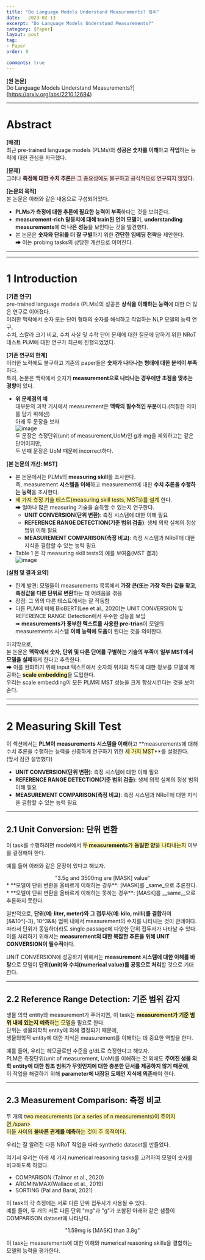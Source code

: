 ```yaml
---
title: "Do Language Models Understand Measurements? 정리"
date:   2023-02-13
excerpt: "Do Language Models Understand Measurements?"
category: [Paper]
layout: post
tag:
- Paper
order: 0

comments: true
---
```






**[원 논문]**    
Do Language Models Understand Measurements?](https://arxiv.org/abs/2210.12694)  


----



# **Abstract**
<span style="background-color:#F5F5F5">**[배경]**</span>     
최근 pre-trained language models (PLMs)의 **성공은 숫자를 이해**하고 **작업**하는 능력에 대한 관심을 자극했다.     

<span style="background-color:#F5F5F5">**[문제]**</span>     
그러나 <span style="background-color:#FFE6E6">**측정에 대한 수치 추론**은 그 중요성에도 불구하고 공식적으로 연구되지 않았다</span>.    

<span style="background-color:#F5F5F5">**[논문의 목적]**</span>       
본 논문은 아래와 같은 내용으로 구성되어있다.     
* **PLMs가 측정에 대한 추론에 필요한 능력이 부족**하다는 것을 보여준다.       
* **measurement-rich 말뭉치에 대해 train된 언어 모델**이, **understanding measurements**에 **더 나은 성능**을 보인다는 것을 발견했다.     
* 본 논문은 **숫자와 단위를 더 잘 구별**하기 위한 **간단한 임베딩 전략**을 제안한다.   
➡ 이는 probing tasks의 상당한 개선으로 이어진다.   


----
----



# **1 Introduction**
<span style="background-color:#F5F5F5">**[기존 연구]**</span>     
pre-trained language models (PLMs)의 성공은 **상식을 이해하는 능력**에 대한 더 많은 연구로 이어졌다.    
이러한 맥락에서 숫자 또는 단어 형태의 숫자를 해석하고 작업하는 NLP 모델의 능력 연구,    
수치, 스칼라 크기 비교, 수치 사실 및 수학 단어 문제에 대한 질문에 답하기 위한 NRoT 테스트 PLM에 대한 연구가 최근에 진행되었었다.       



<span style="background-color:#F5F5F5">**[기존 연구의 한계]**</span>     
이러한 노력에도 불구하고 기존의 paper들은 **숫자가 나타나는 형태에 대한 분석이 부족**하다.    
특히,  논문은 맥락에서 숫자가 **measurement으로 나타나는 경우에만 초점을 맞추는 경향**이 있다.   
* **위 문제점의 예**        
대부분의 과학 기사에서 measurement은 **맥락의 필수적인 부분**이다.(적절한 의미를 담기 위해선)   
아래 두 문장을 보자    
![image](https://user-images.githubusercontent.com/76824611/220443999-fd3d274d-c83b-48d2-80b9-067b155f6675.png)   
두 문장은 측정단위(unit of measurement,UoM)인 g과 mg을 제외하고는 같은 단어이지만,    
두 번째 문장은 UoM 때문에 incorrect하다.    


<span style="background-color:#F5F5F5">**[본 논문의 개선: MST]**</span>    
* 본 논문에서는 PLMs의 **measuring skill**를 조사한다.     
즉, measurement **시스템을 이해**하고 measurement에 대한 **수치 추론을 수행하는 능력**을 조사한다.     
* <span style="background-color:#fff5b1">세 가지 측정 기술 테스트(measuring skill tests, MSTs)를 설계</span> 한다.     
➡ 얼마나 많은 measuring 기술을 습득할 수 있는지 연구한다.       
   * **UNIT CONVERSION(단위 변환)**: 측정 시스템에 대한 이해 필요        
   * **REFERENCE RANGE DETECTION(기준 범위 검출)**: 생체 의학 실체의 정상 범위 이해 필요       
   * **MEASUREMENT COMPARISON(측정 비교)**: 측정 시스템과 NRoT에 대한 지식을 결합할 수 있는 능력 필요 
* Table 1 은 각 measuring skill tests의 예를 보여줌(MST 결과)      
![image](https://user-images.githubusercontent.com/76824611/223579239-cffa8d7f-e759-466e-ac85-7e19d00a71f1.png)


<span style="background-color:#F5F5F5">**[실험 및 결과 요약]**</span>    
* 한계 발견: 모델들이 measurements 목록에서 **가장 큰(또는 가장 작은) 값을 찾고**, **측정값을 다른 단위로 변환**하는 데 어려움을 겪음    
* 장점: 그 외의 다른 테스트에서는 잘 작동함       
* 다른 PLM에 비해 BioBERT(Lee et al., 2020)는 UNIT CONVERSION 및 REFERENCE RANGE Detection에서 우수한 성능을 보임     
➡ **measurements가 풍부한 텍스트를 사용한 pre-trian**이 모델의 measurements 시스템 **이해 능력에 도움**이 된다는 것을 의미한다.       


마지막으로,    
본 논문은 **맥락에서 숫자, 단위 및 다른 단어를 구별하는 기술의 부족**이 **일부 MST에서 모델을 실패**하게 한다고 추측한다.     
➡ 이를 완화하기 위해 input 텍스트에서 숫자의 위치와 척도에 대한 정보를 모델에 제공하는 <span style="background-color:#fff5b1">**scale  embedding**</span>을 도입한다.    
우리는 scale  embedding이 모든 PLM의 MST 성능을 크게 향상시킨다는 것을 보여준다.     



---
----

# **2 Measuring Skill Test**

이 섹션에서는 **PLM이 measurements 시스템을 이해**하고 **measurements에 대해 수치 추론을 수행하는 능력을 신중하게 연구하기 위한 <span style="background-color:#fff5b1">세 가지 MST</span>**를 설명한다.    
(앞서 잠깐 설명했다)      
* **UNIT CONVERSION(단위 변환)**: 측정 시스템에 대한 이해 필요        
* **REFERENCE RANGE DETECTION(기준 범위 검출)**: 생체 의학 실체의 정상 범위 이해 필요       
* **MEASUREMENT COMPARISON(측정 비교)**: 측정 시스템과 NRoT에 대한 지식을 결합할 수 있는 능력 필요


----




## 2.1 Unit Conversion: 단위 변환
이 task를 수행하려면 model에서 <span style="background-color:#fff5b1">**두 measurements**가 **동일한 양**을 나타내는지</span> 여부를 결정해야 한다.        

예를 들어 아래와 같은 문장이 있다고 해보자.            
<center>"3.5g and 3500mg are [MASK] value"</center>          
* **모델이 단위 변환을 올바르게 이해하는 경우**: [MASK]를 _same_으로 추론한다.     
* **모델이 단위 변환을 올바르게 이해하는 못하는 경우**: [MASK]를 __same__으로 추론하지 못한다.     

일반적으로, **단위(예: liter, meter)와 그 접두사(예: kilo, milli)를 결합**하여 [&&10^{-3}, 10^3&&) 범위 내에서 measurement의 수치를 나타내는 것이 관례이다.        
따라서 단위가 동일하더라도 single passage에 다양한 단위 접두사가 나타날 수 있다.      
이를 처리하기 위해서는 **measurement의 대한 복잡한 추론을 위해 UNIT CONVERSION이 필수적**이다.     

UNIT CONVERSION에 성공하기 위해서는 **measurement 시스템에 대한 이해를 바탕**으로 모델이 **단위(unit)와 수치(numerical value)를 공동으로 처리**할 것으로 기대한다.     


---

## 2.2 Reference Range Detection: 기준 범위 감지
생물 의학 entity와 measurement가 주어지면, 이 task는 <span style="background-color:#fff5b1">**measurement가 기준 범위 내에 있는지 예측**하는 모델</span>을 필요로 한다.        
단위는 생물의학적 entity에 의해 결정되기 때문에,   
생물의학적 entity에 대한 지식은 measurement를 이해하는 데 중요한 역할을 한다.      

예를 들어, 우리는 헤모글로빈 수준을 g/dL로 측정한다고 해보자.      
PLM은 측정단위(unit of measurement, UoM)를 이해하는 것 외에도 **주어진 생물 의학 entity에 대한 참조 범위가 무엇인지에 대한 충분한 단서를 제공하지 않기 때문에**,     
이 작업을 해결하기 위해 **parameter에 내장된 도메인 지식에 의존**해야 한다.   



---

## 2.3 Measurement Comparison: 측정 비교

두 개의 <span style="background-color:#fff5b1">two measurements (or a series of n measurements)이 주어지면,/span>          
<span style="background-color:#fff5b1">이들 사이의 **올바른 관계를 예측**하는 것</span>이 주 목적이다.         


우리는 잘 알려진 다른 NRoT 작업을 따라 synthetic dataset를 만들었다.    

여기서 우리는 아래 세 가지 numerical reasoning tasks를 고려하여 모델이 숫자를 비교하도록 하였다.     
* COMPARISON (Talmor et al., 2020)   
* ARGMIN/MAX(Wallace et al., 2019)    
* SORTING (Pal and Baral, 2021)         


이 task의 각 측정에는 서로 다른 단위 접두사가 사용될 수 있다.     
예를 들어, 두 개의 서로 다른 단위 "mg"과 "g"가 포함된 아래와 같은 샘플이 COMPARISON dataset에 나타난다.     
<center>"1.59mg is [MASK] than 3.8g"</center>    


이 task는 measurements에 대한 이해와 numerical reasoning skills을 결합하는 모델의 능력을 평가한다.     


